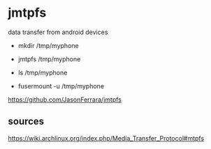 # jmtpfs
data transfer from android devices
- mkdir /tmp/myphone
- jmtpfs /tmp/myphone

- ls /tmp/myphone
- fusermount -u /tmp/myphone

https://github.com/JasonFerrara/jmtpfs

## sources
https://wiki.archlinux.org/index.php/Media_Transfer_Protocol#mtpfs

